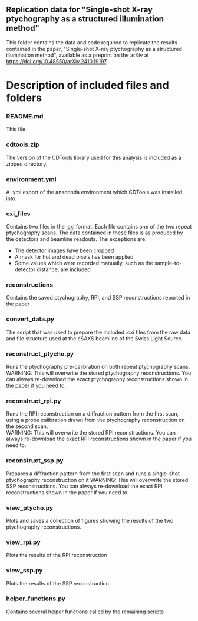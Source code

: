 Replication data for "Single-shot X-ray ptychography as a structured illumination method"
-----------------------------------------------------------------------------------------

This folder contains the data and code required to replicate the results contained in
the paper, "Single-shot X-ray ptychography as a structured illumination method",
available as a preprint on the arXiv at https://doi.org/10.48550/arXiv.2410.19197.

Description of included files and folders
=========================================

### README.md

This file

### cdtools.zip

The version of the CDTools library used for this analysis is included as a zipped directory.

### environment.yml

A .yml export of the anaconda environment which CDTools was installed into.

### cxi_files

Contains two files in the [.cxi](https://www.cxidb.org) format. Each file contains one
of the two repeat ptychography scans. The data contained in these files is as produced by
the detectors and beamline readouts. The exceptions are:
* The detector images have been cropped
* A mask for hot and dead pixels has been applied
* Some values which were recorded manually, such as the sample-to-detector distance,
    are included

### reconstructions

Contains the saved ptychography, RPI, and SSP reconstructions reported in the paper

### convert_data.py

The script that was used to prepare the included .cxi files from the raw data and file
structure used at the cSAXS beamline of the Swiss Light Source.

### reconstruct_ptycho.py

Runs the ptychography pre-calibration on both repeat ptychography scans. \
WARNING: This will overwrite the stored ptychography reconstructions. You can always
re-download the exact ptychography reconstructions shown in the paper if you need to.

### reconstruct_rpi.py

Runs the RPI reconstruction on a diffraction pattern from the first scan, using a probe
calibration drawn from the ptychography reconstruction on the second scan.\
WARNING: This will overwrite the stored RPI reconstructions. You can always re-download
the exact RPI reconstructions shown in the paper if you need to.

### reconstruct_ssp.py

Prepares a diffraction pattern from the first scan and runs a single-shot ptychography
reconstruction on it
WARNING: This will overwrite the stored SSP reconstructions. You can always re-download
the exact RPI reconstructions shown in the paper if you need to.


### view_ptycho.py

Plots and saves a collection of figures showing the results of the two ptychography
reconstructions.

### view_rpi.py

Plots the results of the RPI reconstruction

### view_ssp.py

Plots the results of the SSP reconstruction

### helper_functions.py

Contains several helper functions called by the remaining scripts